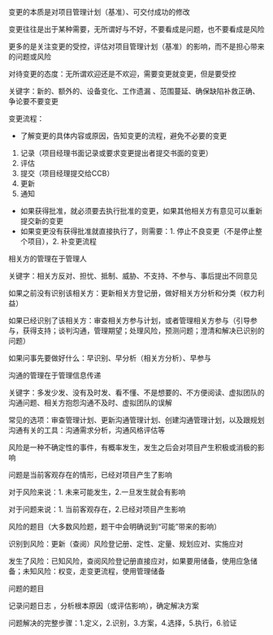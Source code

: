 变更的本质是对项目管理计划（基准）、可交付成功的修改

变更往往是出于某种需要，无所谓好与不好，不要看成是问题，也不要看成是风险

更多的是关注变更的受控，评估对项目管理计划（基准）的影响，而不是担心带来的问题或风险

对待变更的态度：无所谓欢迎还是不欢迎，需要变更就变更，但是要受控

关键字：新的、额外的、设备变化、工作遗漏 、范围蔓延、确保缺陷补救正确、争论要不要变更

变更流程：

- 了解变更的具体内容或原因，告知变更的流程，避免不必要的变更

1. 记录（项目经理书面记录或要求变更提出者提交书面的变更）
2. 评估
3. 提交（项目经理提交给CCB）
4. 更新
5. 通知

- 如果获得批准，就必须要去执行批准的变更，如果其他相关方有意见可以重新提交新的变更
- 如果变更没有获得批准就直接执行了，则需要：1. 停止不良变更（不是停止整个项目），2. 补变更流程





相关方的管理在于管理人

关键字：相关方反对、担忧、抵制、威胁、不支持、不参与、事后提出不同意见

如果之前没有识别该相关方：更新相关方登记册，做好相关方分析和分类（权力利益）

如果已经识别了该相关方：审查相关方参与计划，或者管理相关方参与（引导参与，获得支持；谈判沟通，管理期望；处理风险，预测问题；澄清和解决已识别的问题）

如果问事先要做好什么：早识别、早分析（相关方分析）、早参与



沟通的管理在于管理信息传递

关键字：多发少发、没有及时发、看不懂、不是想要的、不方便阅读、虚拟团队的沟通问题、相关方抱怨沟通不及时、虚拟团队的误解

常见的选项：审查管理计划、更新沟通管理计划、创建沟通管理计划，以及跟规划沟通有关的工具：沟通需求分析，沟通风格评估等





风险是一种不确定性的事件，有概率发生，发生之后会对项目产生积极或消极的影响

问题是当前客观存在的情形，已经对项目产生了影响



对于风险来说：1. 未来可能发生，2.一旦发生就会有影响

对于问题来说：1. 当前客观存在，2.已经对项目产生影响



风险的题目（大多数风险题，题干中会明确说到“可能”带来的影响）

识别到风险：更新（查阅）风险登记册、定性、定量、规划应对、实施应对

发生了风险：已知风险，查阅风险登记册直接应对，如果要用储备，使用应急储备；未知风险：权变，走变更流程，使用管理储备



问题的题目

记录问题日志 ，分析根本原因（或评估影响），确定解决方案

问题解决的完整步骤：1.定义，2.识别，3.方案，4.选择，5.执行，6.验证